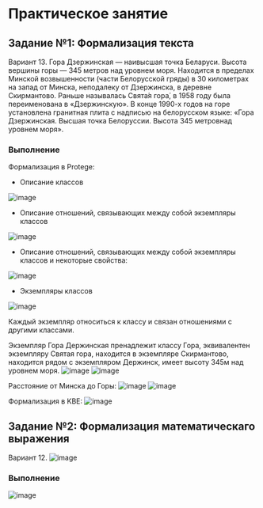 # Практическое занятие
## Задание №1: Формализация текста
Вариант 13. Гора Дзержинская — наивысшая точка Беларуси. Высота вершины горы — 345 метров над
уровнем моря. Находится в пределах Минской возвышенности (части Белорусской гряды) в 30
километрах на запад от Минска, неподалеку от Дзержинска, в деревне Скирмантово. Раньше
называлась Свята́я гора́, в 1958 году была переименована в «Дзержинскую». В конце 1990-х
годов на горе установлена гранитная плита с надписью на белорусском языке: «Гора
Дзержинская. Высшая точка Белоруссии. Высота 345 метровнад уровнем моря».
### Выполнение
Формализация в Protege:
- Описание классов
 
 ![image](https://github.com/iis-32170x/RPIIS/blob/%D0%9F%D1%83%D1%88%D0%BA%D0%BE_%D0%9C/sem2/%D0%A1%D0%A0/%D0%A1%D0%BD%D0%B8%D0%BC%D0%BE%D0%BA%20%D1%8D%D0%BA%D1%80%D0%B0%D0%BD%D0%B0%20(60).png)
- Описание отношений, связывающих между собой экземпляры классов

![image](https://github.com/iis-32170x/RPIIS/blob/%D0%9F%D1%83%D1%88%D0%BA%D0%BE_%D0%9C/sem2/%D0%A1%D0%A0/%D0%A1%D0%BD%D0%B8%D0%BC%D0%BE%D0%BA%20%D1%8D%D0%BA%D1%80%D0%B0%D0%BD%D0%B0%20(61).png)
- Описание отношений, связывающих между собой экземпляры классов и некоторые свойства:

![image](https://github.com/iis-32170x/RPIIS/blob/%D0%9F%D1%83%D1%88%D0%BA%D0%BE_%D0%9C/sem2/%D0%A1%D0%A0/%D0%A1%D0%BD%D0%B8%D0%BC%D0%BE%D0%BA%20%D1%8D%D0%BA%D1%80%D0%B0%D0%BD%D0%B0%20(62).png)
- Экземпляры классов

![image](https://github.com/iis-32170x/RPIIS/blob/%D0%9F%D1%83%D1%88%D0%BA%D0%BE_%D0%9C/sem2/%D0%A1%D0%A0/%D0%A1%D0%BD%D0%B8%D0%BC%D0%BE%D0%BA%20%D1%8D%D0%BA%D1%80%D0%B0%D0%BD%D0%B0%20(63).png)

Каждый экземпляр относиться к классу и связан отношениями с другими классами.

Экземпляр Гора Держинская пренадлежит классу Гора, эквивалентен экземпляру Святая гора, находится в экземпляре Скирмантово, находится рядом с экземпляром Держинск, имеет высоту 345м над уровнем моря.
![image](https://github.com/iis-32170x/RPIIS/blob/%D0%9F%D1%83%D1%88%D0%BA%D0%BE_%D0%9C/sem2/%D0%A1%D0%A0/%D0%A1%D0%BD%D0%B8%D0%BC%D0%BE%D0%BA%20%D1%8D%D0%BA%D1%80%D0%B0%D0%BD%D0%B0%20(64).png)
![image](https://github.com/iis-32170x/RPIIS/blob/%D0%9F%D1%83%D1%88%D0%BA%D0%BE_%D0%9C/sem2/%D0%A1%D0%A0/%D0%A1%D0%BD%D0%B8%D0%BC%D0%BE%D0%BA%20%D1%8D%D0%BA%D1%80%D0%B0%D0%BD%D0%B0%20(68).png)

Расстояние от Минска до Горы:
![image](https://github.com/iis-32170x/RPIIS/blob/%D0%9F%D1%83%D1%88%D0%BA%D0%BE_%D0%9C/sem2/%D0%A1%D0%A0/%D0%A1%D0%BD%D0%B8%D0%BC%D0%BE%D0%BA%20%D1%8D%D0%BA%D1%80%D0%B0%D0%BD%D0%B0%20(69).png)
![image](https://github.com/iis-32170x/RPIIS/blob/%D0%9F%D1%83%D1%88%D0%BA%D0%BE_%D0%9C/sem2/%D0%A1%D0%A0/%D0%A1%D0%BD%D0%B8%D0%BC%D0%BE%D0%BA%20%D1%8D%D0%BA%D1%80%D0%B0%D0%BD%D0%B0%20(70).png)

Формализация в KBE:
![image](https://github.com/iis-32170x/RPIIS/blob/%D0%9F%D1%83%D1%88%D0%BA%D0%BE_%D0%9C/sem2/%D0%A1%D0%A0/%D0%A1%D0%BD%D0%B8%D0%BC%D0%BE%D0%BA%20%D1%8D%D0%BA%D1%80%D0%B0%D0%BD%D0%B0%20(65).png)


## Задание №2: Формализация математическаго выражения
Вариант 12. ![image](https://github.com/iis-32170x/RPIIS/blob/%D0%9F%D1%83%D1%88%D0%BA%D0%BE_%D0%9C/sem2/%D0%A1%D0%A0/%D0%A1%D0%BD%D0%B8%D0%BC%D0%BE%D0%BA%20%D1%8D%D0%BA%D1%80%D0%B0%D0%BD%D0%B0%20(66).png)
### Выполнение
![image]([https://github.com/iis-32170x/RPIIS/blob/%D0%9F%D1%83%D1%88%D0%BA%D0%BE_%D0%9C/sem2/%D0%A1%D0%A0/%D0%A1%D0%BD%D0%B8%D0%BC%D0%BE%D0%BA%20%D1%8D%D0%BA%D1%80%D0%B0%D0%BD%D0%B0%20(67).png](https://github.com/iis-32170x/RPIIS/blob/%D0%9F%D1%83%D1%88%D0%BA%D0%BE_%D0%9C/sem2/%D0%A1%D0%A0/%D0%A1%D0%BD%D0%B8%D0%BC%D0%BE%D0%BA%20%D1%8D%D0%BA%D1%80%D0%B0%D0%BD%D0%B0%20(87).png))
